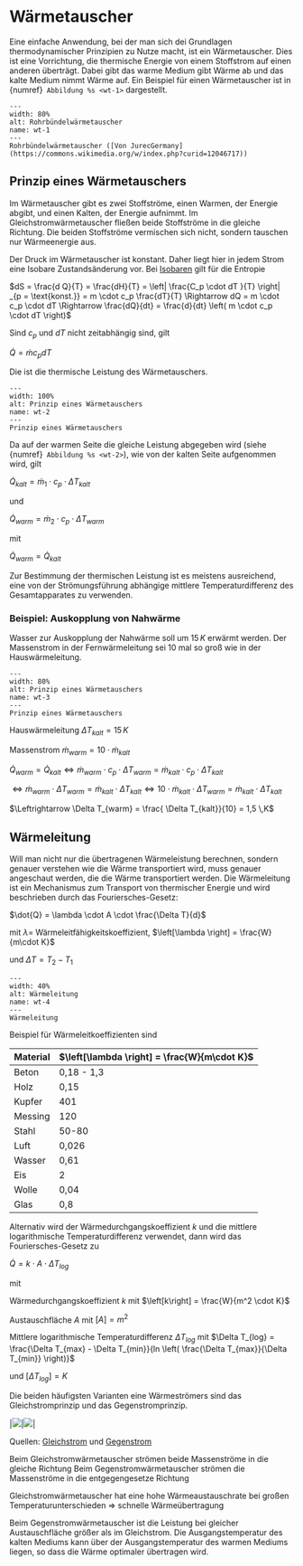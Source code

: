 # Wärmetauscher

Eine einfache Anwendung, bei der man sich dei Grundlagen thermodynamischer Prinzipien zu Nutze macht, ist ein Wärmetauscher.
Dies ist eine Vorrichtung, die thermische Energie von einem Stoffstrom auf einen anderen überträgt. 
Dabei gibt das warme Medium gibt Wärme ab und das kalte Medium nimmt Wärme auf.
Ein Beispiel für einen Wärmetauscher ist in {numref}` Abbildung %s <wt-1>` dargestellt.

```{figure} https://upload.wikimedia.org/wikipedia/commons/a/a8/WTU-Email.jpg
---
width: 80%
alt: Rohrbündelwärmetauscher
name: wt-1
---
Rohrbündelwärmetauscher ([Von JurecGermany](https://commons.wikimedia.org/w/index.php?curid=12046717))
 ```



## Prinzip eines Wärmetauschers

Im Wärmetauscher gibt es zwei Stoffströme, einen Warmen, der Energie abgibt, und einen Kalten, der Energie aufnimmt.
Im Gleichstromwärmetauscher fließen beide Stoffströme in die gleiche Richtung. Die beiden Stoffströme vermischen sich nicht, sondern tauschen nur Wärmeenergie aus. 

Der Druck im Wärmetauscher ist konstant. Daher liegt hier in jedem Strom eine Isobare Zustandsänderung vor.
Bei [Isobaren](./zustandsaenderungen.html#isobare-zustandsanderung) gilt für die Entropie

$dS = \frac{d Q}{T} = \frac{dH}{T} = \left| \frac{C_p \cdot dT }{T} \right| _{p = \text{konst.}} = m \cdot c_p \frac{dT}{T} \Rightarrow dQ = m \cdot c_p \cdot dT \Rightarrow \frac{dQ}{dt} = \frac{d}{dt} \left( m \cdot c_p \cdot dT \right)$

Sind $c_p$ und $dT$ nicht zeitabhängig sind, gilt

$\dot{Q} = \dot{m} c_p dT$

Die ist die thermische Leistung des Wärmetauschers.

```{figure} Bilder/waermetauscher.png
---
width: 100%
alt: Prinzip eines Wärmetauschers
name: wt-2
---
Prinzip eines Wärmetauschers
 ```

Da auf der warmen Seite die gleiche Leistung abgegeben wird (siehe {numref}` Abbildung %s <wt-2>`), wie von der kalten Seite aufgenommen wird, gilt

$\dot{Q}_{kalt} = \dot{m}_1 \cdot c_p \cdot \Delta T_{kalt}$

und

$\dot{Q}_{warm} = \dot{m}_2 \cdot c_p \cdot \Delta T_{warm}$

mit

$\dot{Q}_{warm} = \dot{Q}_{kalt}$

Zur Bestimmung der thermischen Leistung ist es meistens ausreichend, eine von der Strömungsführung abhängige mittlere Temperaturdifferenz des Gesamtapparates zu verwenden.


### Beispiel: Auskopplung von Nahwärme

Wasser zur Auskopplung der Nahwärme soll um $15\, K$ erwärmt werden. Der Massenstrom in der Fernwärmeleitung sei $10$ mal so groß wie in der Hauswärmeleitung.

```{figure} Bilder/waermetauscher2.png
---
width: 80%
alt: Prinzip eines Wärmetauschers
name: wt-3
---
Prinzip eines Wärmetauschers
 ```

Hauswärmeleitung $\Delta T_{kalt} = 15 \, K$

Massenstrom $\dot{m}_{warm} = 10 \cdot \dot{m}_{kalt}$

$\dot{Q}_{warm} = \dot{Q}_{kalt} \Leftrightarrow \dot{m}_{warm} \cdot c_p \cdot \Delta T_{warm} = \dot{m}_{kalt} \cdot c_p \cdot \Delta T_{kalt}$

$\Leftrightarrow \dot{m}_{warm} \cdot \Delta T_{warm} = \dot{m}_{kalt} \cdot \Delta T_{kalt} \Leftrightarrow 10 \cdot \dot{m}_{kalt} \cdot \Delta T_{warm} = \dot{m}_{kalt} \cdot \Delta T_{kalt}$

$\Leftrightarrow \Delta T_{warm} = \frac{ \Delta T_{kalt}}{10} = 1,5 \,K$

## Wärmeleitung 

Will man nicht nur die übertragenen Wärmeleistung berechnen, sondern genauer verstehen wie die Wärme transportiert wird, muss genauer angeschaut werden, die die Wärme transportiert werden.
Die Wärmeleitung ist ein Mechanismus zum Transport von thermischer Energie und wird beschrieben durch das Fouriersches-Gesetz:

$\dot{Q} = \lambda \cdot A \cdot \frac{\Delta T}{d}$

mit $\lambda =$ Wärmeleitfähigkeitskoeffizient, $\left[\lambda \right] = \frac{W}{m\cdot K}$ 

und $\Delta T = T_2 - T_1$

```{figure} Bilder/waermeleitung.png
---
width: 40%
alt: Wärmeleitung
name: wt-4
---
Wärmeleitung
 ```

Beispiel für Wärmeleitkoeffizienten sind

|Material|$\left[\lambda \right] = \frac{W}{m\cdot K}$|
|--|--|
|Beton | 0,18 - 1,3|
|Holz |0,15|
|Kupfer |401|
|Messing |120|
|Stahl |50-80|
|Luft |0,026|
|Wasser |0,61|
|Eis |2|
|Wolle |0,04|
|Glas |0,8|

Alternativ wird der Wärmedurchgangskoeffizient $k$ und die mittlere logarithmische Temperaturdifferenz verwendet, dann wird das Fouriersches-Gesetz zu

$\dot{Q} = k \cdot A \cdot \Delta T_{log}$

mit

Wärmedurchgangskoeffizient $k$ mit $\left[k\right] = \frac{W}{m^2 \cdot K}$

Austauschfläche $A$ mit $\left[A\right] = m^2$

Mittlere logarithmische Temperaturdifferenz $\Delta T_{log}$ mit $\Delta T_{log} = \frac{\Delta T_{max} - \Delta T_{min}}{ln \left( \frac{\Delta T_{max}}{\Delta T_{min}} \right)}$

und $\left[ \Delta T_{log} \right] = K$

Die beiden häufigsten Varianten eine Wärmeströmers sind das Gleichstromprinzip und das Gegenstromprinzip.

|![](https://upload.wikimedia.org/wikipedia/de/e/eb/Gleichstromprinzip.png)|![](https://upload.wikimedia.org/wikipedia/de/0/01/Gegenstromprinzip.png)| 

Quellen: [Gleichstrom](https://de.wikipedia.org/w/index.php?curid=2143054) und [Gegenstrom](https://de.wikipedia.org/w/index.php?curid=345286)


Beim Gleichstromwärmetauscher strömen beide Massenströme in die gleiche Richtung
Beim Gegenstromwärmetauscher strömen die Massenströme in die entgegengesetze Richtung

Gleichstromwärmetauscher hat eine hohe Wärmeaustauschrate bei großen Temperaturunterschieden $\Rightarrow$ schnelle Wärmeübertragung

Beim Gegenstromwärmetauscher ist die Leistung bei gleicher Austauschfläche größer als im Gleichstrom. Die Ausgangstemperatur des kalten Mediums kann über der Ausgangstemperatur des warmen Mediums liegen, so dass die Wärme optimaler übertragen wird.


